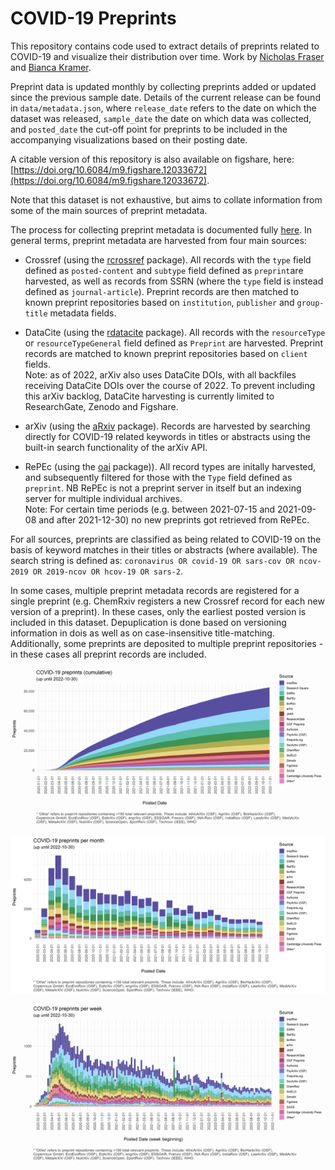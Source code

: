 # COVID-19 Preprints

This repository contains code used to extract details of preprints related to COVID-19 and visualize their distribution over time. Work by [Nicholas Fraser](https://orcid.org/0000-0002-7582-6339) and [Bianca Kramer](https://orcid.org/0000-0002-5965-6560). 

Preprint data is updated monthly by collecting preprints added or updated since the previous sample date. Details of the current release can be found in `data/metadata.json`, where `release_date` refers to the date on which the dataset was released, `sample_date` the date on which data was collected, and `posted_date` the cut-off point for preprints to be included in the accompanying visualizations based on their posting date.

A citable version of this repository is also available on figshare, here: [https://doi.org/10.6084/m9.figshare.12033672](https://doi.org/10.6084/m9.figshare.12033672).

Note that this dataset is not exhaustive, but aims to collate information from some of the main sources of preprint metadata.

The process for collecting preprint metadata is documented fully [here](covid19_preprints.md). In general terms, preprint metadata are harvested from four main sources: 

* Crossref (using the [rcrossref](https://github.com/ropensci/rcrossref) package). All records with the `type` field defined as `posted-content` and `subtype` field defined as `preprint`are harvested, as well as records from SSRN (where the `type` field is instead defined as `journal-article`). Preprint records are then matched to known preprint repositories based on `institution`, `publisher` and `group-title` metadata fields.

* DataCite (using the [rdatacite](https://github.com/ropensci/rdatacite) package). All records with the `resourceType` or `resourceTypeGeneral` field defined as `Preprint` are harvested.  Preprint records are matched to known preprint repositories based on `client` fields.  
Note: as of 2022, arXiv also uses DataCite DOIs, with all backfiles receiving DataCite DOIs over the course of 2022. To prevent including this arXiv backlog, DataCite harvesting is currently limited to ResearchGate, Zenodo and Figshare. 

* arXiv (using the [aRxiv](https://github.com/ropensci/aRxiv) package). Records are harvested by searching directly for COVID-19 related keywords in titles or abstracts using the built-in search functionality of the arXiv API.

* RePEc (using the [oai](https://github.com/ropensci/oai) package)). All record types are initally harvested, and subsequently filtered for those with the `Type` field defined as `preprint`. NB RePEc is not a preprint server in itself but an indexing server for multiple individual archives.  
Note: For certain time periods (e.g. between 2021-07-15 and 2021-09-08 and after 2021-12-30) no new preprints got retrieved from RePEc.

For all sources, preprints are classified as being related to COVID-19 on the basis of keyword matches in their titles or abstracts (where available). The search string is defined as: `coronavirus OR covid-19 OR sars-cov OR ncov-2019 OR 2019-ncov OR hcov-19 OR sars-2`.

In some cases, multiple preprint metadata records are registered for a single preprint (e.g. ChemRxiv registers a new Crossref record for each new version of a preprint). In these cases, only the earliest posted version is included in this dataset. Depuplication is done based on versioning information in dois as well as on case-insensitive title-matching. Additionally, some preprints are deposited to multiple preprint repositories - in these cases all preprint records are included.

![Cumulative COVID-19 preprints](outputs/figures/covid19_preprints_day_cumulative_by_month.png)

![COVID-19 preprints per month](outputs/figures/covid19_preprints_month.png)

![COVID-19 preprints per week](outputs/figures/covid19_preprints_week.png)



